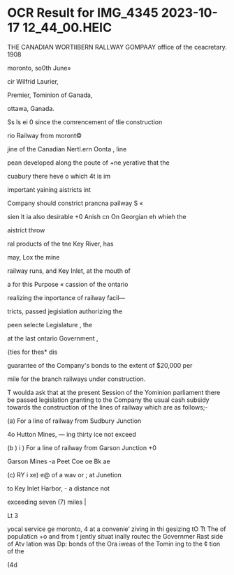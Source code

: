 # OCR Result for IMG_4345 2023-10-17 12_44_00.HEIC

THE CANADIAN WORTIIBERN RALLWAY GOMPAAY
office of the ceacretary.
1908

moronto, so0th June»

cir Wilfrid Laurier,

Premier, Tominion of Ganada,

ottawa, Ganada.

Ss ls ei
0
since the comrencement of tlie construction

rio Railway from moront©

jine of the Canadian Nertl.ern Oonta
, line

pean developed along the poute of +ne
yerative that the

cuabury there heve
o which 4t is im

important yaining aistricts int

Company should constrict prancna pailway S «

sien
It ia also desirable +0 Anish cn On Georgian
eh whieh the

aistrict throw

ral products of the
tne Key River, has

may, Lox the mine

railway runs, and Key Inlet, at the mouth of

a for this Purpose «
cassion of the ontario

realizing the inportance of railway facil—

tricts, passed jegisiation authorizing the

peen selecte
Legislature , the

at the last
ontario Government ,

{ties for thes* dis

guarantee of the Company's bonds to the extent of $20,000 per

mile for the branch railways under construction.

T woulda ask that at the present Session of the Yominion
parliament there be passed legislation granting to the Company
the usual cash subsidy towards the construction of the lines of
railway which are as follows;-

(a) For a line of railway from Sudbury Junction

4o Hutton Mines, —
ing thirty ice not exceed

(b ) i
) For a line of railway from Garson Junction +0

Garson Mines
-a
Peet Coe oe Bk ae

(c) RY i
xe) e@ of a wav or ; at Junetion

to
Key Inlet Harbor, - a distance not

exceeding seven (7) miles |

Lt 3

yocal service
ge moronto, 4
at a convenie’
ziving in thi
gesizing tO Tt
The
of populaticn
+o and from t
jently situat
inally routec
the Governmer
Rast side of
Atv
lation was Dp:
bonds of the
Ora iweas
of the Tomin
ing to the ¢
tion of the

(4d

